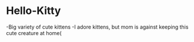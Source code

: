 # Hello-Kitty
-Big variety of cute kittens
-I adore kittens, but mom is against keeping this cute creature at home(
